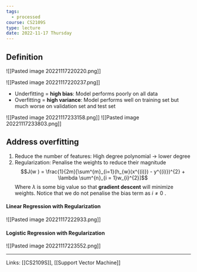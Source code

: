 ```yaml
---
tags:
  - processed
course: CS2109S
type: lecture
date: 2022-11-17 Thursday
---
```


## Definition

![[Pasted image 20221117220220.png]]

![[Pasted image 20221117220237.png]]

- Underfitting = **high bias**: Model performs poorly on all data 
- Overfitting = **high variance**: Model performs well on training set but much worse on validation set and test set

![[Pasted image 20221117233158.png]]
![[Pasted image 20221117233803.png]]
## Address overfitting

1. Reduce the number of features: High degree polynomial → lower degree
2. Regularization: Penalise the weights to reduce their magnitude$$J(w ) = \frac{1}{2m}[\sum^{m}_{i=1}(h_{w}(x^{(i)}) - y^{(i)})^{2} + \lambda \sum^{n}_{i = 1}w_{i}^{2}]$$
Where $\lambda$ is some big value so that **gradient descent** will minimize weights. Notice that we do not penalise the bias term as $i\neq0$ .

#### Linear Regression with Regularization

![[Pasted image 20221117222933.png]]

#### Logistic Regression with Regularization

![[Pasted image 20221117223552.png]]

---
Links: [[CS2109S]], [[Support Vector Machine]]
